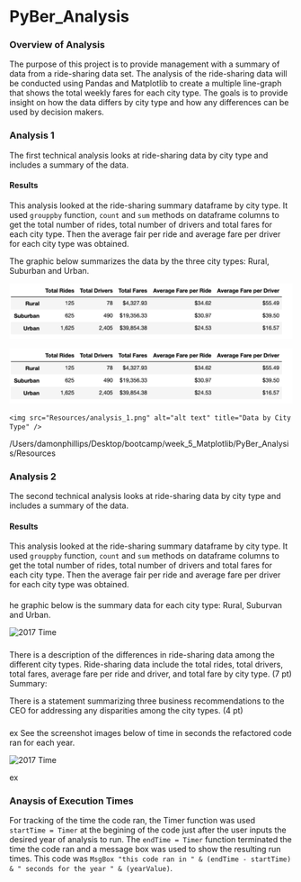 # PyBer_Analysis

### Overview of Analysis
The purpose of this project is to provide management with a summary of data from a ride-sharing data set.  The analysis of the ride-sharing data will be conducted using Pandas and Matplotlib to create a multiple line-graph that shows the total weekly fares for each city type.  The goals is to provide insight on how the data differs by city type and how any differences can be used by decision makers. 

### Analysis 1
The first technical analysis looks at ride-sharing data by city type and includes a summary of the data.

#### Results
This analysis looked at the ride-sharing summary dataframe by city type.  It used `grouppby` function, `count` and `sum` methods on dataframe columns to get the total number of rides, total number of drivers and total fares for each city type. Then the average fair per ride and average fare per driver for each city type was obtained. 

The graphic below summarizes the data by the three city types: Rural, Suburban and Urban.

![image](https://github.com/dfwdamon/PyBer_Analysis/blob/main/Resources/analysis_1.png)

![image](Resources/analysis_1.png)
    
    <img src="Resources/analysis_1.png" alt="alt text" title="Data by City Type" />



/Users/damonphillips/Desktop/bootcamp/week_5_Matplotlib/PyBer_Analysis/Resources

### Analysis 2
The second technical analysis looks at ride-sharing data by city type and includes a summary of the data.

#### Results
This analysis looked at the ride-sharing summary dataframe by city type.  It used `grouppby` function, `count` and `sum` methods on dataframe columns to get the total number of rides, total number of drivers and total fares for each city type. Then the average fair per ride and average fare per driver for each city type was obtained. 


####


he graphic below is the summary data for each city type: Rural, Suburvan and Urban.

![2017 Time](Resources/VBA_Challenge_2017.png)

###
####
There is a description of the differences in ride-sharing data among the different city types. Ride-sharing data include the total rides, total drivers, total fares, average fare per ride and driver, and total fare by city type. (7 pt)
Summary:

There is a statement summarizing three business recommendations to the CEO for addressing any disparities among the city types. (4 pt)


###
####


ex
See the screenshot images below of time in seconds the refactored code ran for each year. 

![2017 Time](Resources/VBA_Challenge_2017.png)

ex
### Anaysis of Execution Times
For tracking of the time the code ran, the Timer function was used `startTime = Timer` at the begining of the code just after the user inputs the desired year of analysis to run.  The `endTime = Timer` function terminated the time the code ran and a message box was used to show the resulting run times.  This code was `MsgBox "this code ran in " & (endTime - startTime) & " seconds for the year " & (yearValue)`.  





